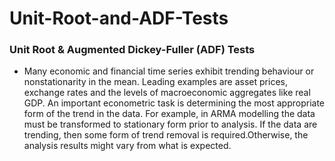 # Unit-Root-and-ADF-Tests
### Unit Root &amp; Augmented Dickey-Fuller (ADF) Tests
- Many economic and financial time series exhibit trending behaviour or nonstationarity in the mean. Leading examples are asset prices, exchange rates and the levels of macroeconomic aggregates like real GDP. An important econometric task is determining the most appropriate form of the trend in the data. For example, in ARMA modelling the data must be transformed to stationary form prior to analysis. If the data are trending, then some form of trend removal is required.Otherwise, the analysis results might vary from what is expected.
